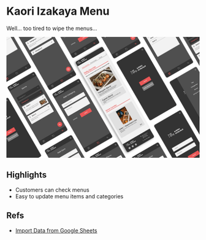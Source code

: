 # Kaori Izakaya Menu

Well... too tired to wipe the menus...

![app top](./resources/mock.png)

## Highlights

- Customers can check menus
- Easy to update menu items and categories

## Refs

- [Import Data from Google Sheets](https://levelup.gitconnected.com/import-data-from-google-sheets-to-firestore-using-google-apps-script-b6f857f82a2)
